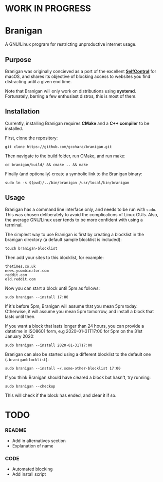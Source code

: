 # WORK IN PROGRESS

# Branigan

A GNU/Linux program for restricting unproductive internet usage.

## Purpose

Branigan was originally concieved as a port of the excellent [**SelfControl**](https://selfcontrolapp.com/) for macOS, and shares its objective of blocking access to websites you find distracting until a given end time.  

Note that Branigan will only work on distributions using **systemd**. Fortunately, barring a few enthusiast distros, this is most of them.

## Installation

Currently, installing Branigan requires **CMake** and a **C++ compiler** to be installed.  

First, clone the repository:  
```
git clone https://github.com/gcohara/branigan.git 
```

Then navigate to the build folder, run CMake, and run make:  
```
cd branigan/build/ && cmake .. && make
```

Finally (and optionally) create a symbolic link to the Branigan binary:  
```
sudo ln -s $(pwd)/../bin/branigan /usr/local/bin/branigan
```

## Usage

Branigan has a command line interface only, and needs to be run with `sudo`. This was chosen deliberately to avoid the complications of Linux GUIs. Also, the average GNU/Linux user tends to be more confident with using a terminal.  

The simplest way to use Branigan is first by creating a blocklist in the branigan directory (a default sample blocklist is included):  
```
touch branigan-blocklist
```

Then add your sites to this blocklist, for example:  
```
thetimes.co.uk  
news.ycombinator.com  
reddit.com  
old.reddit.com
```


Now you can start a block until 5pm as follows:  
```
sudo branigan --install 17:00
```  
If it's before 5pm, Branigan will assume that you mean 5pm today. Otherwise, it will assume you mean 5pm tomorrow, and install a block that lasts until then. 

If you want a block that lasts longer than 24 hours, you can provide a datetime in ISO8601 form, e.g 2020-01-31T17:00 for 5pm on the 31st January 2020:  
```
sudo branigan --install 2020-01-31T17:00
```  

Branigan can also be started using a different blocklist to the default one (`.braniganblocklist`):  
```
sudo branigan --install ~/.some-other-blocklist 17:00
```  

If you think Branigan should have cleared a block but hasn't, try running:  
```
sudo branigan --checkup
```  

This will check if the block has ended, and clear it if so.

# TODO
### README
- Add in alternatives section
- Explanation of name
### CODE
- Automated blocking
- Add install script
